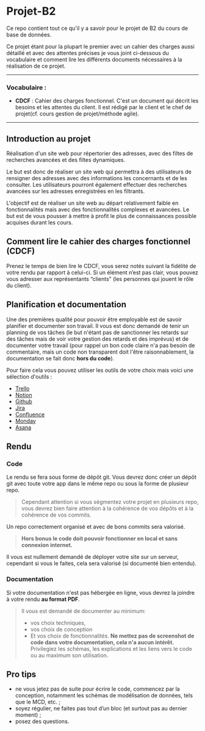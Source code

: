 # Projet-B2

Ce repo contient tout ce qu'il y a savoir pour le projet de B2 du cours de base de données.

Ce projet étant pour la plupart le premier avec un cahier des charges aussi détaillé et avec des attentes précises je vous joint ci-dessous du vocabulaire et comment lire les différents documents nécessaires à la réalisation de ce projet.

---
### Vocabulaire :

- **CDCF** : Cahier des charges fonctionnel. C'est un document qui décrit les besoins et les attentes du client. Il est rédigé par le client et le chef de projet(cf. cours gestion de projet/méthode agile). 


---

## Introduction au projet
Réalisation d'un site web pour répertorier des adresses, avec des filtes de recherches avancées et des filtes dynamiques.

Le but est donc de réaliser un site web qui permettra à des utilisateurs de rensigner des adresses avec des informations les concernants et de les consulter. Les utilisateurs pourront également effectuer des recherches avancées sur les adresses enregistrées en les filtrants.

L'objectif est de réaliser un site web au départ relativement faible en fonctionnalités mais avec des fonctionnalités complexes et avancées.
Le but est de vous pousser à mettre à profit le plus de connaissances possible acquises durant les cours.


## Comment lire le cahier des charges fonctionnel (CDCF)
Prenez le temps de bien lire le CDCF, vous serez notés suivant la fidélité de votre rendu par rapport à celui-ci.
Si un élément n’est pas clair, vous pouvez vous adresser aux représentants “clients” (les personnes qui jouent le rôle du client).


## Planification et documentation
Une des premières qualité pour pouvoir être employable est de savoir planifier et documenter son travail. Il vous est donc demandé de tenir un planning de vos tâches (le but n'étant pas de sanctionner les retards sur des tâches mais de voir votre gestion des retards et des imprévus) et de documenter votre travail (pour rappel un bon code claire n'a pas besoin de commentaire, mais un code non transparent doit l'être raisonnablement, la documentation se fait donc **hors du code**).

Pour faire cela vous pouvez utiliser les outils de votre choix mais voici une sélection d'outils :
- [Trello](https://trello.com/)
- [Notion](https://www.notion.so/)
- [Github](https://github.com/features/issues)
- [Jira](https://www.atlassian.com/software/jira)
- [Confluence](https://www.atlassian.com/software/confluence)
- [Monday](https://monday.com/)
- [Asana](https://asana.com/)


## Rendu
### Code
Le rendu se fera sous forme de dépôt git. Vous devrez donc créer un dépôt git avec toute votre app dans le même repo ou sous la forme de plusieur repo.
> Cependant attention si vous ségmentez votre projet en plusieurs repo, vous devrez bien faire attention à la cohérence de vos dépôts et à la cohérence de vos commits.

Un repo correctement organisé et avec de bons commits sera valorisé.

> **Hors bonus le code doit pouvoir fonctionner en local et sans connexion internet.**

Il vous est nullement demandé de déployer votre site sur un serveur, cependant si vous le faites, cela sera valorisé (si documenté bien entendu).

### Documentation
Si votre documentation n'est pas hébergée en ligne, vous devrez la joindre à votre rendu **au format PDF**.

> Il vous est demandé de documenter au minimum:
> - vos choix techniques,
> - vos choix de conception 
> - Et vos choix de fonctionnalités.
> **Ne mettez pas de screenshot de code dans votre documentation, cela n'a aucun intérêt.** Privilegiez les schémas, les explications et les liens vers le code ou au maximum son utilisation.

## Pro tips
- ne vous jetez pas de suite pour écrire le code, commencez par la conception, notamment les schémas de modélisation de données, tels que le MCD, etc. ;
- soyez régulier, ne faites pas tout d’un bloc (et surtout pas au dernier moment) ;
- posez des questions.